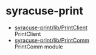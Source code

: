 # syracuse-print

* [syracuse-print/lib/PrintClient](lib/PrintClient.md)  
  PrintClient
* [syracuse-print/lib/PrintComm](lib/PrintComm.md)  
  PrintComm module
